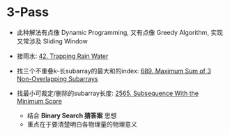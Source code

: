 # 3-Pass

* 此种解法有点像 Dynamic Programming, 又有点像 Greedy Algorithm, 实现又常涉及 Sliding Window

* 接雨水: [42. Trapping Rain Water](https://leetcode.com/problems/trapping-rain-water/)

* 找三个不重叠k-长subarray的最大和的index: [689. Maximum Sum of 3 Non-Overlapping Subarrays](https://leetcode.com/problems/maximum-sum-of-3-non-overlapping-subarrays/description/)

* 找最小可裁定/删除的subarray长度: [2565. Subsequence With the Minimum Score](https://leetcode.com/problems/subsequence-with-the-minimum-score/)
    * 结合 **Binary Search 猜答案** 思想
    * 重点在于要清楚明白各物理量的物理意义
